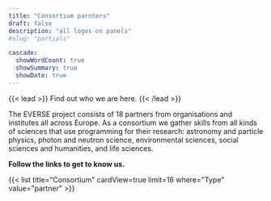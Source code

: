 ```yaml
---
title: "Consortium parnters"
draft: false
description: "all logos on panels"
#slug: "partials"

cascade:
  showWordCount: true
  showSummary: true
  showDate: true
---
```


{{< lead >}}
Find out who we are here.
{{< /lead >}}

The EVERSE project consists of 18 partners from organisations and institutes all across Europe. As a consortium we gather skills from all kinds of sciences that use programming for their research: astronomy and particle physics, photon and neutron science, environmental sciences, social sciences and humanities, and life sciences.

**Follow the links to get to know us.**

{{< list title="Consortium" cardView=true limit=18 where="Type" value="partner"  >}}

